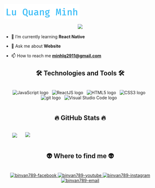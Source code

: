 <p align="left">
  <a href="https://github.com/binvan789">
    <img src="https://github.com/binvan789/binvan789/blob/main/name.png" alt="Lu Quang Minh" /></a>
</p>
<p align="center">
  <!-- Typing SVG by DenverCoder1 - https://github.com/DenverCoder1/readme-typing-svg -->
  <a href="https://github.com/DenverCoder1/readme-typing-svg">
    <img src="https://readme-typing-svg.demolab.com?font=Fira+Code&pause=1000&center=true&vCenter=true&width=650&height=50&lines=Frontend+Web+Developer;Always+learn+new+things+and+develop+yourself!;Better+and+better+each+day!" /></a>
</p>


- 🌱 I’m currently learning **React Native**

- 💬 Ask me about **Website**

- 📫 How to reach me **minhlq2911@gmail.com**
<h2 align="center">🛠 Technologies and Tools 🛠</h2>
<br>
<!-- https://simpleicons.org/ -->
<div class="container-icon" align="center">
    <span><img src="https://img.shields.io/badge/JavaScript-282C34?logo=javascript&logoColor=F7DF1E" alt="JavaScript logo" title="JavaScript" height="25" /></span>
    &nbsp;
    <span><img src="https://img.shields.io/badge/ReactJS-282C34?logo=react&logoColor=61DAFB" alt="ReactJS logo" title="ReactJS" height="25" /></span>
    &nbsp;
    <span><img src="https://img.shields.io/badge/HTML5-282C34?logo=html5&logoColor=E34F26" alt="HTML5 logo" title="HTML5" height="25" /></span>
    &nbsp;
    <span><img src="https://img.shields.io/badge/CSS3-282C34?logo=css3&logoColor=1572B6" alt="CSS3 logo" title="CSS3" height="25" /></span>
    &nbsp;
    <span><img src="https://img.shields.io/badge/git-282C34?logo=git&logoColor=F05032" alt="git logo" title="git" height="25" /></span>
    &nbsp;
    <span><img src="https://img.shields.io/badge/VS%20Code-282C34?logo=visual-studio-code&logoColor=007ACC" alt="Visual Studio Code logo" title="Visual Studio Code" height="25" /></span>
    &nbsp;
</div>
<br>
<h2 align="center">🔥 GitHub Stats 🔥</h2>
<!-- https://github.com/anuraghazra/github-readme-stats -->
<br>
<div align=center>
  <a href="#" title="binvan789">
    <img width="315" align="center" src="https://github-readme-stats.vercel.app/api/top-langs/?username=minhluquang&hide=c%23,powershell,Mathematica,Ruby,Objective-C,Objective-C%2b%2b,Cuda&title_color=61dafb&text_color=ffffff&icon_color=61dafb&bg_color=20232a&langs_count=8&layout=compact&border_color=61dafb&hide_border=true" />
  </a>
  <a href="#" title="minhluquang">
    <img align="right" width="434" src="https://github-readme-stats.vercel.app/api?username=minhluquang&show_icons=true&theme=react&border_color=61dafb&hide_border=true" />
  </a>
</div>

<br>
<h2 align="center">👽 Where to find me 👽</h2>
<br>
<!-- https://icons8.com -->
<div align="center">
<a href="https://facebook.com/qoanminnh" target="blank">
    <img src="https://img.icons8.com/bubbles/100/000000/facebook-new.png" alt="binvan789-facebook" />
</a>
<a href="https://www.youtube.com/channel/UC9GxkWtMuOc3P1zEjNnG5_g" target="blank">
    <img src="https://img.icons8.com/bubbles/100/000000/youtube-squared.png" alt="binvan789-youtube" />
</a>
<a href="https://instagram.com/yeomyung.gaebalja" target="blank">
    <img src="https://img.icons8.com/bubbles/100/000000/instagram.png" alt="binvan789-instagram" />
</a>
<a href="mailto:luminh2004@gmail.com" target="top">
    <img src="https://img.icons8.com/bubbles/100/000000/apple-mail.png" alt="binvan789-email" />
</a>
</div>

<br>


